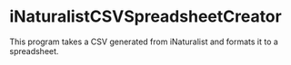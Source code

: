 # iNaturalistCSVSpreadsheetCreator
This program takes a CSV generated from iNaturalist and formats it to a spreadsheet. 

